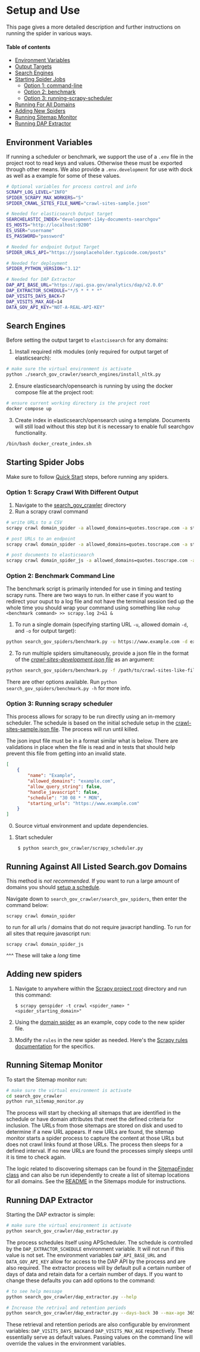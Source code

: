 # Setup and Use
This page gives a more detailed description and further instructions on running the spider in various ways.

#### Table of contents
* [Environment Variables](#environment-variables)
* [Output Targets](#output-targets)
* [Search Engines](#search-engines)
* [Starting Spider Jobs](#starting-spider-jobs)
  * [Option 1: command-line](#option-1-scrapy-crawl-with-different-output)
  * [Option 2: benchmark](#option-2-benchmark-command-line)
  * [Option 3: running-scrapy-scheduler](#option-3-running-scrapy-scheduler)
* [Running For All Domains](#running-against-all-listed-searchgov-domains)
* [Adding New Spiders](#adding-new-spiders)
* [Running Sitemap Monitor](#running-sitemap-monitor)
* [Running DAP Extractor](#running-dap-extractor)

## Environment Variables
If running a scheduler or benchmark, we support the use of a `.env` file in the project root to read keys and values.  Otherwise these must be exported through other means.   We also provide a `.env.development` for use with dock as well as a example for some of these values.

```bash
# Optional variables for process control and info
SCRAPY_LOG_LEVEL="INFO"
SPIDER_SCRAPY_MAX_WORKERS="5"
SPIDER_CRAWL_SITES_FILE_NAME="crawl-sites-sample.json"

# Needed for elasticsearch Output target
SEARCHELASTIC_INDEX="development-i14y-documents-searchgov"
ES_HOSTS="http://localhost:9200"
ES_USER="username"
ES_PASSWORD="password"

# Needed for endpoint Output Target
SPIDER_URLS_API="https://jsonplaceholder.typicode.com/posts"

# Needed for deployment
SPIDER_PYTHON_VERSION="3.12"

# Needed for DAP Extractor
DAP_API_BASE_URL="https://api.gsa.gov/analytics/dap/v2.0.0"
DAP_EXTRACTOR_SCHEDULE="*/5 * * * *"
DAP_VISITS_DAYS_BACK=7
DAP_VISITS_MAX_AGE=14
DATA_GOV_API_KEY="NOT-A-REAL-API-KEY"
```

## Search Engines
Before setting the output target to `elastcisearch` for any domains:
1. Install required nltk modules (only required for output target of elasticsearch):
```bash
# make sure the virtual environment is activate
python ./search_gov_crawler/search_engines/install_nltk.py
```

2. Ensure elasticsearch/opensearch is running by using the docker compose file at the project root:
```bash
# ensure current working directory is the project root
docker compose up
```

3. Create index in elasticsearch/opensearch using a template.  Documents will still load without this
step but it is necessary to enable full searchgov functionality.
```bash
/bin/bash docker_create_index.sh
```

## Starting Spider Jobs

Make sure to follow [Quick Start](../README.md#quick-start) steps, before running any spiders.

### Option 1: Scrapy Crawl With Different Output

1. Navigate to the [search_gov_crawler](../search_gov_crawler) directory
2. Run a scrapy crawl command

```bash
# write URLs to a CSV
scrapy crawl domain_spider -a allowed_domains=quotes.toscrape.com -a start_urls=https://quotes.toscrape.com -a output_target=csv

# post URLs to an endpoint
scrapy crawl domain_spider -a allowed_domains=quotes.toscrape.com -a start_urls=https://quotes.toscrape.com -a output_target=endpoint

# post documents to elasticsearch
scrapy crawl domain_spider_js -a allowed_domains=quotes.toscrape.com -a start_urls=https://quotes.toscrape.com/js -a output_target=elasticsearch
```

### Option 2: Benchmark Command Line

The benchmark script is primarily intended for use in timing and testing scrapy runs.  There are two ways to run.  In either case if
you want to redirect your ouput to a log file and not have the terminal session tied up the whole time you should wrap your command using something like `nohup <benchmark command> >> scrapy.log 2>&1 &`
1. To run a single domain (specifying starting URL `-u`, allowed domain `-d`, and `-o` for output target):
```bash
python search_gov_spiders/benchmark.py -u https://www.example.com -d example.com -o csv
```

2. To run multiple spiders simultaneously, provide a json file in the format of the [*crawl-sites-development.json file*](../search_gov_crawler/domains/crawl-sites-development.json) as an argument:
```bash
python search_gov_spiders/benchmark.py -f /path/to/crawl-sites-like-file.json
```

There are other options available.  Run `python search_gov_spiders/benchmark.py -h` for more info.

### Option 3: Running scrapy scheduler

This process allows for scrapy to be run directly using an in-memory scheduler.  The schedule is based on the initial schedule setup in the [crawl-sites-sample.json file](../search_gov_crawler/search_gov_spiders/utility_files/crawl-sites-sample.json).  The process will run until killed.

The json input file must be in a format similar what is below.  There are validations in place when the file is read and in tests that should help
prevent this file from getting into an invalid state.

```json
[
    {
        "name": "Example",
        "allowed_domains": "example.com",
        "allow_query_string": false,
        "handle_javascript": false,
        "schedule": "30 08 * * MON",
        "starting_urls": "https://www.example.com"
    }
]
```

0. Source virtual environment and update dependencies.

1. Start scheduler

        $ python search_gov_crawler/scrapy_scheduler.py


## Running Against All Listed Search.gov Domains

This method is *not recommended*.  If you want to run a large amount of domains you should [setup a schedule](#option-3-custom-scheduler).

Navigate down to `search_gov_crawler/search_gov_spiders`, then enter the command below:
```commandline
scrapy crawl domain_spider
```
to run for all urls / domains that do not require javacript handling.  To run for all sites that require
javascript run:
```commandline
scrapy crawl domain_spider_js
```
^^^ These will take a _long_ time

## Adding new spiders

1.  Navigate to anywhere within the [Scrapy project root](../search_gov_crawler) directory and run this command:

        $ scrapy genspider -t crawl <spider_name> "<spider_starting_domain>"

2. Using the [domain spider](../search_gov_crawler/search_gov_spiders/spiders/domain_spider.py) as an example, copy code to the new spider file.

3. Modify the `rules` in the new spider as needed. Here's the [Scrapy rules documentation](https://docs.scrapy.org/en/latest/topics/spiders.html#crawling-rules) for the specifics.


## Running Sitemap Monitor
To start the Sitemap monitor run:
```bash
# make sure the virtual environment is activate
cd search_gov_crawler
python run_sitemap_monitor.py
```

The process will start by checking all sitemaps that are identified in the schedule or have domain attributes that meet the defined criteria for inclusion.  The URLs from those sitemaps are stored on disk and used to determine if a new URL appears.  If new URLs are found, the sitemap monitor starts a spider process to capture the content at those URLs but does not crawl links found at those URLs.  The process then sleeps for a defined interval.  If no new URLs are found the processes simply sleeps until it is time to check again.

The logic related to discovering sitemaps can be found in the [SitemapFinder class](../search_gov_crawler/search_gov_spiders/sitemaps/sitemap_finder.py) and can also be run idependently to create a list of sitemap locations for all domains.  See the [README](../search_gov_crawler/search_gov_spiders/sitemaps/README.md) in the Sitemaps module for instructions.

## Running DAP Extractor
Starting the DAP extractor is simple:
```bash
# make sure the virtual environment is activate
python search_gov_crawler/dap_extractor.py
```

The process schedules itself using APScheduler.  The schedule is controlled by the `DAP_EXTRACTOR_SCHEDULE` environment variable.  It will not run if this value is not set.  The environment variables `DAP_API_BASE_URL` and `DATA_GOV_API_KEY` allow for access to the DAP API by the process and are also required.  The extractor process will by default pull a certain number of days of data and retain data for a certain number of days.  If you want to change these defaults you can add options to the command:
```bash
# to see help message
python search_gov_crawler/dap_extractor.py --help

# Increase the retrival and retention periods
python search_gov_crawler/dap_extractor.py --days-back 30 --max-age 365
```
These retrieval and retention periods are also configurable by environment variables: `DAP_VISITS_DAYS_BACK`and `DAP_VISITS_MAX_AGE` respectively. These essentially serve as default values. Passing values on the command line will override the values in the environment variables.
